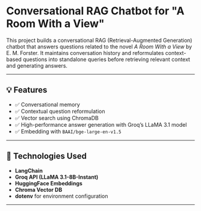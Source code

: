 # Conversational RAG Chatbot for "A Room With a View"

This project builds a conversational RAG (Retrieval-Augmented Generation) chatbot that answers questions related to the novel *A Room With a View* by E. M. Forster. It maintains conversation history and reformulates context-based questions into standalone queries before retrieving relevant context and generating answers.

---

## 💡 Features

- ✅ Conversational memory
- ✅ Contextual question reformulation
- ✅ Vector search using ChromaDB
- ✅ High-performance answer generation with Groq’s LLaMA 3.1 model
- ✅ Embedding with `BAAI/bge-large-en-v1.5`

---

## 🔧 Technologies Used

- **LangChain**
- **Groq API (LLaMA 3.1-8B-Instant)**
- **HuggingFace Embeddings**
- **Chroma Vector DB**
- **dotenv** for environment configuration

---
